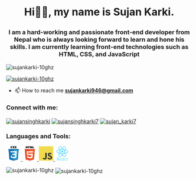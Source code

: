 <h1><p align="center">Hi🙋‍♂️, my name is Sujan Karki.</p></h1>
<h3><p align="center">I am a hard-working and passionate front-end developer from Nepal who is always looking forward to learn and hone his skills. I am currently learning front-end technologies such as HTML, CSS, and JavaScript</h3>

<p align="left"> <img src="https://komarev.com/ghpvc/?username=sujankarki-10ghz&label=Profile%20views&color=0e75b6&style=flat" alt="sujankarki-10ghz" /> </p>

<p align="left"> <a href="https://github.com/ryo-ma/github-profile-trophy"><img src="https://github-profile-trophy.vercel.app/?username=sujankarki-10ghz" alt="sujankarki-10ghz" /></a> </p>

- 📫 How to reach me **sujankarki946@gmail.com**

<h3 align="left">Connect with me:</h3>
<p align="left">
<a href="https://twitter.com/sujansinghkarki" target="blank"><img align="center" src="https://raw.githubusercontent.com/rahuldkjain/github-profile-readme-generator/master/src/images/icons/Social/twitter.svg" alt="sujansinghkarki" height="30" width="40" /></a>
<a href="https://fb.com/sujansinghkarki7" target="blank"><img align="center" src="https://raw.githubusercontent.com/rahuldkjain/github-profile-readme-generator/master/src/images/icons/Social/facebook.svg" alt="sujansinghkarki7" height="30" width="40" /></a>
<a href="https://instagram.com/sujan_karki7" target="blank"><img align="center" src="https://raw.githubusercontent.com/rahuldkjain/github-profile-readme-generator/master/src/images/icons/Social/instagram.svg" alt="sujan_karki7" height="30" width="40" /></a>
</p>

<h3 align="left">Languages and Tools:</h3>
<p align="left"> <a href="https://www.w3schools.com/css/" target="_blank" rel="noreferrer"> <img src="https://raw.githubusercontent.com/devicons/devicon/master/icons/css3/css3-original-wordmark.svg" alt="css3" width="40" height="40"/> </a> <a href="https://www.w3.org/html/" target="_blank" rel="noreferrer"> <img src="https://raw.githubusercontent.com/devicons/devicon/master/icons/html5/html5-original-wordmark.svg" alt="html5" width="40" height="40"/> </a> <a href="https://developer.mozilla.org/en-US/docs/Web/JavaScript" target="_blank" rel="noreferrer"> <img src="https://raw.githubusercontent.com/devicons/devicon/master/icons/javascript/javascript-original.svg" alt="javascript" width="40" height="40"/> </a> <a href="https://reactjs.org/" target="_blank" rel="noreferrer"> <img src="https://raw.githubusercontent.com/devicons/devicon/master/icons/react/react-original-wordmark.svg" alt="react" width="40" height="40"/> </a> </p>

<p><img align="left" src="https://github-readme-stats.vercel.app/api/top-langs?username=sujankarki-10ghz&show_icons=true&locale=en&layout=compact" alt="sujankarki-10ghz" /></p>

<p>&nbsp;<img align="center" src="https://github-readme-stats.vercel.app/api?username=sujankarki-10ghz&show_icons=true&locale=en" alt="sujankarki-10ghz" /></p>
